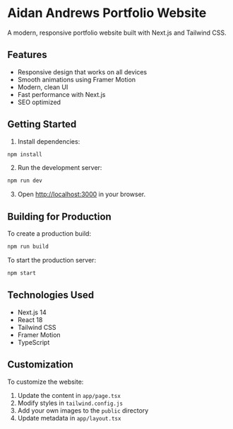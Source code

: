 # Aidan Andrews Portfolio Website

A modern, responsive portfolio website built with Next.js and Tailwind CSS.

## Features

- Responsive design that works on all devices
- Smooth animations using Framer Motion
- Modern, clean UI
- Fast performance with Next.js
- SEO optimized

## Getting Started

1. Install dependencies:
```bash
npm install
```

2. Run the development server:
```bash
npm run dev
```

3. Open [http://localhost:3000](http://localhost:3000) in your browser.

## Building for Production

To create a production build:

```bash
npm run build
```

To start the production server:

```bash
npm start
```

## Technologies Used

- Next.js 14
- React 18
- Tailwind CSS
- Framer Motion
- TypeScript

## Customization

To customize the website:

1. Update the content in `app/page.tsx`
2. Modify styles in `tailwind.config.js`
3. Add your own images to the `public` directory
4. Update metadata in `app/layout.tsx` 